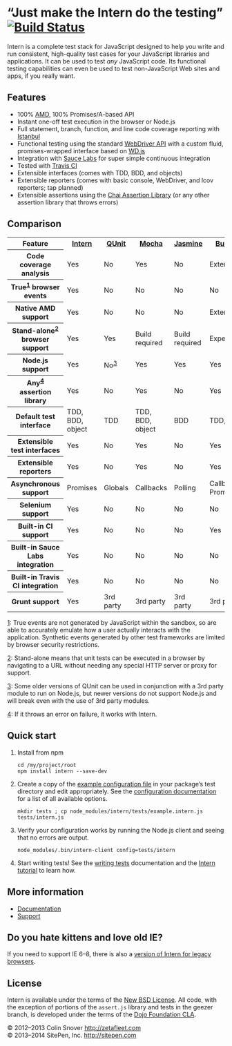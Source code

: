 # “Just make the Intern do the testing” [![Build Status](https://travis-ci.org/theintern/intern.png?branch=master)](https://travis-ci.org/theintern/intern)

Intern is a complete test stack for JavaScript designed to help you write and run consistent, high-quality test
cases for your JavaScript libraries and applications. It can be used to test *any* JavaScript code. Its functional
testing capabilities can even be used to test non-JavaScript Web sites and apps, if you really want.

## Features

* 100% [AMD](https://github.com/amdjs/amdjs-api/wiki/AMD), 100% Promises/A-based API
* Instant one-off test execution in the browser or Node.js
* Full statement, branch, function, and line code coverage reporting with
  [Istanbul](https://github.com/gotwarlost/istanbul)
* Functional testing using the standard [WebDriver API](http://www.w3.org/TR/webdriver/) with a custom fluid,
  promises-wrapped interface based on [WD.js](https://github.com/admc/wd)
* Integration with [Sauce Labs](http://saucelabs.com/) for super simple continuous integration
* Tested with [Travis CI](http://travis-ci.org/)
* Extensible interfaces (comes with TDD, BDD, and objects)
* Extensible reporters (comes with basic console, WebDriver, and lcov reporters; tap planned)
* Extensible assertions using the [Chai Assertion Library](http://chaijs.com) (or any other assertion library that
  throws errors)

## Comparison

<table>
<tr>
	<th>Feature</th>
	<th><a href="https://github.com/theintern/intern">Intern</a></th>
	<th><a href="http://qunitjs.com">QUnit</a></th>
	<th><a href="http://visionmedia.github.com/mocha/">Mocha</a></th>
	<th><a href="http://pivotal.github.com/jasmine/">Jasmine</a></th>
	<th><a href="http://busterjs.org">BusterJS</a></th>
	<th><a href="http://karma-runner.github.io/0.8/index.html">Karma</a></th>
</tr>
<tr>
	<th scope="row">Code coverage analysis</th>
	<td>Yes</td>
	<td>No</td>
	<td>Yes</td>
	<td>No</td>
	<td>Extension</td>
	<td>Yes</td>
</tr>
<tr>
	<th scope="row">True<sup><a name="rev1" href="#ref1">1</a></sup> browser events</th>
	<td>Yes</td>
	<td>No</td>
	<td>No</td>
	<td>No</td>
	<td>No</td>
	<td>No</td>
</tr>
<tr>
	<th scope="row">Native AMD support</th>
	<td>Yes</td>
	<td>No</td>
	<td>No</td>
	<td>No</td>
	<td>Extension</td>
	<td>Extension</td>
</tr>
<tr>
	<th scope="row">Stand-alone<sup><a name="rev2" href="#ref2">2</a></sup> browser support</th>
	<td>Yes</td>
	<td>Yes</td>
	<td>Build required</td>
	<td>Build required</td>
	<td>Experimental</td>
	<td>No</td>
</tr>
<tr>
	<th scope="row">Node.js support</th>
	<td>Yes</td>
	<td>No<sup><a name="rev3" href="#ref3">3</a></sup></td>
	<td>Yes</td>
	<td>Yes</td>
	<td>Yes</td>
	<td>Yes</td>
</tr>
<tr>
	<th scope="row">Any<sup><a name="rev4" href="#ref4">4</a></sup> assertion library</th>
	<td>Yes</td>
	<td>No</td>
	<td>Yes</td>
	<td>No</td>
	<td>Yes</td>
	<td>N/A</td>
</tr>
<tr>
	<th scope="row">Default test interface</th>
	<td>TDD, BDD, object</td>
	<td>TDD</td>
	<td>TDD, BDD, object</td>
	<td>BDD</td>
	<td>TDD, BDD</td>
	<td>N/A</td>
</tr>
<tr>
	<th scope="row">Extensible test interfaces</th>
	<td>Yes</td>
	<td>No</td>
	<td>Yes</td>
	<td>No</td>
	<td>Yes</td>
	<td>N/A</td>
</tr>
<tr>
	<th scope="row">Extensible reporters</th>
	<td>Yes</td>
	<td>No</td>
	<td>Yes</td>
	<td>No</td>
	<td>Yes</td>
	<td>N/A</td>
</tr>
<tr>
	<th scope="row">Asynchronous support</th>
	<td>Promises</td>
	<td>Globals</td>
	<td>Callbacks</td>
	<td>Polling</td>
	<td>Callbacks, Promises</td>
	<td>Callbacks</td>
</tr>
<tr>
	<th scope="row">Selenium support</th>
	<td>Yes</td>
	<td>No</td>
	<td>No</td>
	<td>No</td>
	<td>No</td>
	<td>No</td>
</tr>
<tr>
	<th scope="row">Built-in CI support</th>
	<td>Yes</td>
	<td>No</td>
	<td>No</td>
	<td>No</td>
	<td>Yes</td>
	<td>Yes</td>
</tr>
<tr>
	<th scope="row">Built-in Sauce Labs integration</th>
	<td>Yes</td>
	<td>No</td>
	<td>No</td>
	<td>No</td>
	<td>No</td>
	<td>No</td>
</tr>
<tr>
	<th scope="row">Built-in Travis CI integration</th>
	<td>Yes</td>
	<td>No</td>
	<td>No</td>
	<td>No</td>
	<td>No</td>
	<td>Yes</td>
</tr>
<tr>
	<th scope="row">Grunt support</th>
	<td>Yes</td>
	<td>3rd party</td>
	<td>3rd party</td>
	<td>3rd party</td>
	<td>3rd party</td>
	<td>3rd party</td>
</tr>
</table>

<a name="ref1" href="#rev1">1</a>: True events are not generated by JavaScript within the sandbox, so are able to
accurately emulate how a user actually interacts with the application. Synthetic events generated by other test
frameworks are limited by browser security restrictions.

<a name="ref2" href="#rev2">2</a>: Stand-alone means that unit tests can be executed in a browser by navigating to a
URL without needing any special HTTP server or proxy for support.

<a name="ref3" href="#rev3">3</a>: Some older versions of QUnit can be used in conjunction with a 3rd party module to
run on Node.js, but newer versions do not support Node.js and will break even with the use of 3rd party modules.

<a name="ref4" href="#rev4">4</a>: If it throws an error on failure, it works with Intern.

## Quick start

1. Install from npm

   ```
   cd /my/project/root
   npm install intern --save-dev
   ```

2. Create a copy of the [example configuration file](https://github.com/theintern/intern/blob/master/tests/example.intern.js) in your package’s test directory and edit appropriately. See the
[configuration documentation](https://github.com/theintern/intern/wiki/Configuring-Intern) for a list of all available
options.

   ```
   mkdir tests ; cp node_modules/intern/tests/example.intern.js tests/intern.js
   ```

3. Verify your configuration works by running the Node.js client and seeing that no errors are output.

   ```
   node_modules/.bin/intern-client config=tests/intern
   ```

4. Start writing tests! See the [writing tests](https://github.com/theintern/intern/wiki/Writing-Tests-With-Intern) documentation
and the [Intern tutorial](https://github.com/theintern/intern-tutorial) to learn how.

## More information

* [Documentation](https://github.com/theintern/intern/wiki)
* [Support](https://github.com/theintern/intern/wiki/Support)

## Do you hate kittens and love old IE?

If you need to support IE 6–8, there is also a
[version of Intern for legacy browsers](https://github.com/theintern/intern/tree/geezer "geezer branch").

## License

Intern is available under the terms of the [New BSD License](LICENSE). All code, with the exception of
portions of the `assert.js` library and tests in the geezer branch, is developed under the terms of the
[Dojo Foundation CLA](http://dojofoundation.org/about/cla).

© 2012–2013 Colin Snover http://zetafleet.com<br>
© 2013–2014 SitePen, Inc. http://sitepen.com<br>
